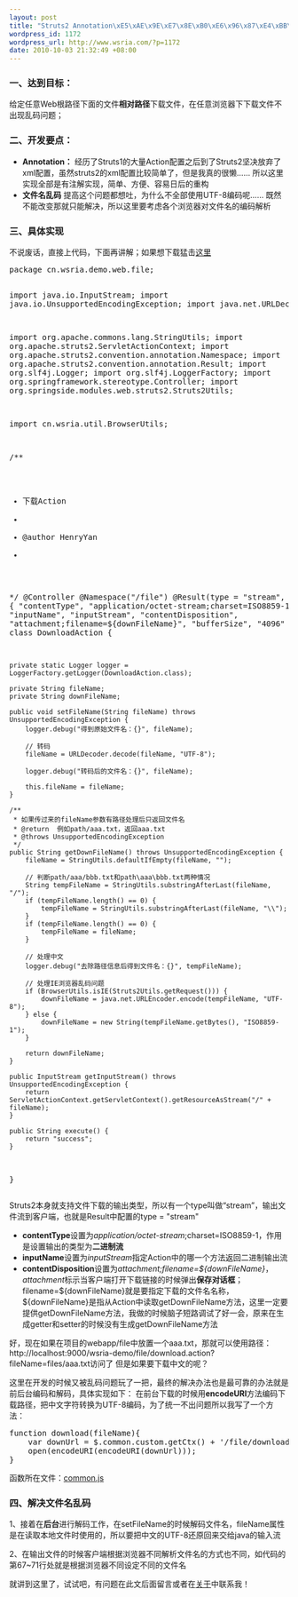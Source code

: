```yaml
--- 
layout: post
title: "Struts2 Annotation\xE5\xAE\x9E\xE7\x8E\xB0\xE6\x96\x87\xE4\xBB\xB6\xE4\xB8\x8B\xE8\xBD\xBD\xE5\x8A\x9F\xE8\x83\xBD"
wordpress_id: 1172
wordpress_url: http://www.wsria.com/?p=1172
date: 2010-10-03 21:32:49 +08:00
---
```

<h3>一、达到目标：</h3>
给定任意Web根路径下面的文件<strong>相对路径</strong>下载文件，在任意浏览器下下载文件不出现乱码问题；
<h3>二、开发要点：</h3>
<ul>
	<li><strong>Annotation：</strong>
经历了Struts1的大量Action配置之后到了Struts2坚决放弃了xml配置，虽然struts2的xml配置比较简单了，但是我真的很懒……
所以这里实现全部是有注解实现，简单、方便、容易日后的重构</li>
	<li><strong>文件名乱码</strong>
提高这个问题都想吐，为什么不全部使用UTF-8编码呢……
既然不能改变那就只能解决，所以这里要考虑各个浏览器对文件名的编码解析</li>
</ul>
<h3>三、具体实现</h3>
<!--more-->
不说废话，直接上代码，下面再讲解；如果想下载猛击<a href="http://code.google.com/p/wsria/source/browse/trunk/wsria-demo/src/main/java/cn/wsria/demo/web/file/DownloadAction.java" target="_blank">这里</a>
<pre lang="java">package cn.wsria.demo.web.file;

import java.io.InputStream;
import java.io.UnsupportedEncodingException;
import java.net.URLDecoder;

import org.apache.commons.lang.StringUtils;
import org.apache.struts2.ServletActionContext;
import org.apache.struts2.convention.annotation.Namespace;
import org.apache.struts2.convention.annotation.Result;
import org.slf4j.Logger;
import org.slf4j.LoggerFactory;
import org.springframework.stereotype.Controller;
import org.springside.modules.web.struts2.Struts2Utils;

import cn.wsria.util.BrowserUtils;

/**
 * 下载Action
 *
 * @author HenryYan
 *
 */
@Controller
@Namespace("/file")
@Result(type = "stream", params = { "contentType", "application/octet-stream;charset=ISO8859-1", "inputName",
		"inputStream", "contentDisposition", "attachment;filename=${downFileName}", "bufferSize", "4096" })
public class DownloadAction {

	private static Logger logger = LoggerFactory.getLogger(DownloadAction.class); 

	private String fileName;
	private String downFileName;

	public void setFileName(String fileName) throws UnsupportedEncodingException {
		logger.debug("得到原始文件名：{}", fileName);

		// 转码
		fileName = URLDecoder.decode(fileName, "UTF-8");

		logger.debug("转码后的文件名：{}", fileName);

		this.fileName = fileName;
	}

	/**
	 * 如果传过来的fileName参数有路径处理后只返回文件名
	 * @return	例如path/aaa.txt，返回aaa.txt
	 * @throws UnsupportedEncodingException
	 */
	public String getDownFileName() throws UnsupportedEncodingException {
		fileName = StringUtils.defaultIfEmpty(fileName, "");

		// 判断path/aaa/bbb.txt和path\aaa\bbb.txt两种情况
		String tempFileName = StringUtils.substringAfterLast(fileName, "/");
		if (tempFileName.length() == 0) {
			tempFileName = StringUtils.substringAfterLast(fileName, "\\");
		}
		if (tempFileName.length() == 0) {
			tempFileName = fileName;
		}

		// 处理中文
		logger.debug("去除路径信息后得到文件名：{}", tempFileName);

		// 处理IE浏览器乱码问题
		if (BrowserUtils.isIE(Struts2Utils.getRequest())) {
			downFileName = java.net.URLEncoder.encode(tempFileName, "UTF-8");
		} else {
			downFileName = new String(tempFileName.getBytes(), "ISO8859-1");
		}

		return downFileName;
	}

	public InputStream getInputStream() throws UnsupportedEncodingException {
		return ServletActionContext.getServletContext().getResourceAsStream("/" + fileName);
	}

	public String execute() {
		return "success";
	}

}</pre>
Struts2本身就支持文件下载的输出类型，所以有一个type叫做“stream”，输出文件流到客户端，也就是Result中配置的type = "stream"
<ul>
	<li><strong>contentType</strong>设置为<em>application/octet-stream</em>;charset=ISO8859-1，作用是设置输出的类型为<strong>二进制流</strong></li>
	<li><strong>inputName</strong>设置为<em>inputStream</em>指定Action中的哪一个方法返回二进制输出流</li>
	<li><strong>contentDisposition</strong>设置为<em>attachment;filename=${downFileName}</em>，<em>attachment</em>标示当客户端打开下载链接的时候弹出<strong>保存对话框</strong>；filename=${downFileName}就是要指定下载的文件名名称，${downFileName}是指从Action中读取getDownFileName方法，这里一定要提供getDownFileName方法，我做的时候脑子短路调试了好一会，原来在生成getter和setter的时候没有生成getDownFileName方法</li>
</ul>
好，现在如果在项目的webapp/file中放置一个aaa.txt，那就可以使用路径：http://localhost:9000/wsria-demo/file/download.action?fileName=files/aaa.txt访问了
但是如果要下载中文的呢？

这里在开发的时候又被乱码问题玩了一把，最终的解决办法也是最可靠的办法就是前后台编码和解码，具体实现如下：
在前台下载的时候用<strong>encodeURI</strong>方法编码下载路径，把中文字符转换为UTF-8编码，为了统一不出问题所以我写了一个方法：
<pre class="brush: js">function download(fileName){
    var downUrl = $.common.custom.getCtx() + '/file/download.action?fileName=' + fileName;
    open(encodeURI(encodeURI(downUrl)));
}</pre>
函数所在文件：<a href="http://code.google.com/p/wsria/source/browse/trunk/wsria-demo/src/main/webapp/js/common/common.js" target="_blank">common.js</a>
<h3>四、解决文件名乱码</h3>
1、接着在<strong>后台</strong>进行解码工作，在setFileName的时候解码文件名，fileName属性是在读取本地文件时使用的，所以要把中文的UTF-8还原回来交给java的输入流

2、在输出文件的时候客户端根据浏览器不同解析文件名的方式也不同，如代码的第67~71行处就是根据浏览器不同设定不同的文件名

就讲到这里了，试试吧，有问题在此文后面留言或者在<a href="http://www.wsria.com/about">关于</a>中联系我！
